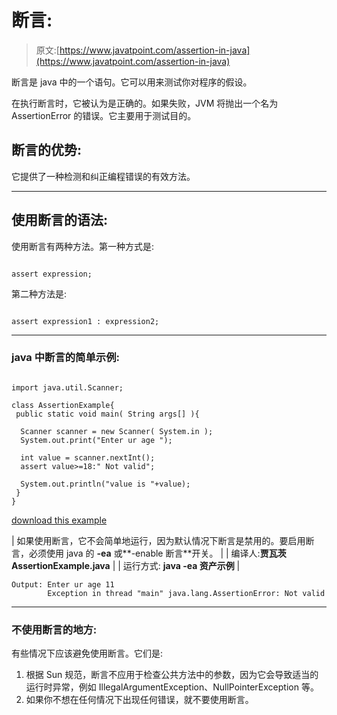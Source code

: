 # 断言:

> 原文:[https://www.javatpoint.com/assertion-in-java](https://www.javatpoint.com/assertion-in-java)

断言是 java 中的一个语句。它可以用来测试你对程序的假设。

在执行断言时，它被认为是正确的。如果失败，JVM 将抛出一个名为 AssertionError 的错误。它主要用于测试目的。

## 断言的优势:

它提供了一种检测和纠正编程错误的有效方法。

* * *

## 使用断言的语法:

使用断言有两种方法。第一种方式是:

```

assert expression;

```

第二种方法是:

```

assert expression1 : expression2;

```

* * *

### java 中断言的简单示例:

```

import java.util.Scanner;

class AssertionExample{
 public static void main( String args[] ){

  Scanner scanner = new Scanner( System.in );
  System.out.print("Enter ur age ");

  int value = scanner.nextInt();
  assert value>=18:" Not valid";

  System.out.println("value is "+value);
 } 
}

```

[download this example](https://static.javatpoint.com/src/newjdk/assertion1.zip)

| 如果使用断言，它不会简单地运行，因为默认情况下断言是禁用的。要启用断言，必须使用 java 的 **-ea** 或**-enable 断言**开关。 |
| 编译人:**贾瓦茨 AssertionExample.java** |
| 运行方式: **java -ea 资产示例** |

```
Output: Enter ur age 11
        Exception in thread "main" java.lang.AssertionError: Not valid

```

* * *

### 不使用断言的地方:

有些情况下应该避免使用断言。它们是:

1.  根据 Sun 规范，断言不应用于检查公共方法中的参数，因为它会导致适当的运行时异常，例如 IllegalArgumentException、NullPointerException 等。
2.  如果你不想在任何情况下出现任何错误，就不要使用断言。